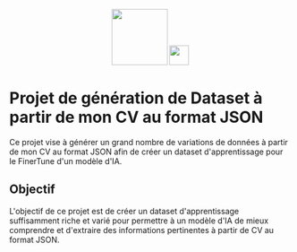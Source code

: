 <p align="center">
<img src="https://mistral.ai/images/logo_hubc88c4ece131b91c7cb753f40e9e1cc5_2589_256x0_resize_q97_h2_lanczos_3.webp" width="100"/>
<img src="https://cdn.iconscout.com/icon/free/png-256/free-python-3521655-2945099.png?f=webp&w=256" width="35"/>
</p>

# Projet de génération de Dataset à partir de mon CV au format JSON

Ce projet vise à générer un grand nombre de variations de données à partir de mon CV au format JSON afin de créer un dataset d'apprentissage pour le FinerTune d'un modèle d'IA.

## Objectif

L'objectif de ce projet est de créer un dataset d'apprentissage suffisamment riche et varié pour permettre à un modèle d'IA de mieux comprendre et d'extraire des informations pertinentes à partir de CV au format JSON.
